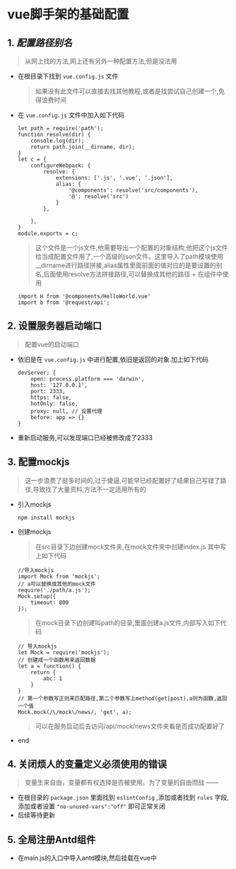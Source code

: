 # vue脚手架的基础配置
## 1. *配置路径别名*
   >从网上找的方法,网上还有另外一种配置方法,但是没法用
   + 在根目录下找到 `vue.config.js` 文件
        >如果没有此文件可以直接去找其他教程,或者是找尝试自己创建一个,免得浪费时间
   + 在 `vue.config.js` 文件中加入如下代码
        > 
        ``` 
        let path = require('path');
        function resolve(dir) {
            console.log(dir);
            return path.join(__dirname, dir);
        }
        let c = {
            configureWebpack: {
                resolve: {
                    extensions: ['.js', '.vue', '.json'],
                    alias: {
                        '@components': resolve('src/components'),
                        '@': resolve('src')
                    }
                },

            },
        }
        module.exports = c;
        ```
        > 这个文件是一个js文件,他需要导出一个配置的对象结构,他把这个js文件给当成配置文件用了,一个高级的json文件。这里导入了path模块使用__dirname进行路径拼接,alias属性里面前面的值对应的是要设置的别名,后面使用resolve方法拼接路径,可以替换成其他的路径
    + 在组件中使用
        ```
        import H from '@components/HelloWorld.vue'
        import b from '@request/api';
        ```
## 2. 设置服务器启动端口
> 配置vue的启动端口
  + 依旧是在 `vue.config.js` 中进行配置,依旧是返回的对象.加上如下代码
    > 
    ``` 
    devServer: {
        open: process.platform === 'darwin',
        host: '127.0.0.1',
        port: 2333,
        https: false,
        hotOnly: false,
        proxy: null, // 设置代理
        before: app => {}
    }
    ```
   + 重新启动服务,可以发现端口已经被修改成了2333
## 3. 配置mockjs
> 这一步浪费了挺多时间的,过于傻逼,可能早已经配置好了结果自己写错了路径,导致找了大量资料,方法不一定适用所有的
  + 引入mockjs
    > 
    ```
    npm install mockjs
    ```
  + 创建mockjs
    > 在src目录下边创建mock文件夹,在mock文件夹中创建index.js 其中写上如下代码
    ```
    //导入mockjs
    import Mock from 'mockjs';
    // a可以替换成其他的mock文件
    require('./path/a.js'); 
    Mock.setup({
        timeout: 800
    });    
    ```
    > 在mock目录下边创建叫path的目录,里面创建a.js文件,内部写入如下代码
    ```
    // 导入mockjs
    let Mock = require('mockjs');
    // 创建成一个函数用来返回数据
    let a = function() {
        return {
            abc: 1
        }
    }
    // 第一个参数写正则来匹配路径,第二个参数写上method(get|post),a则为函数,返回一个值
    Mock.mock(/\/mock\/news/, 'get', a);
    ```
    > 可以在服务启动后去访问/api/mock/news文件夹看是否成功配置好了
  + end


## 4. 关闭烦人的变量定义必须使用的错误
> 变量生来自由，变量都有权选择是否被使用。为了变量的自由而战   —— 
+ 在根目录的 `package.json` 里面找到 `eslintConfig` ,添加或者找到 `rules` 字段,添加或者设置 `"no-unused-vars":"off"` 即可正常关闭
+ 后续等待更新
## 5. 全局注册Antd组件
  + 在main.js的入口中导入antd模块,然后挂载在vue中
 
